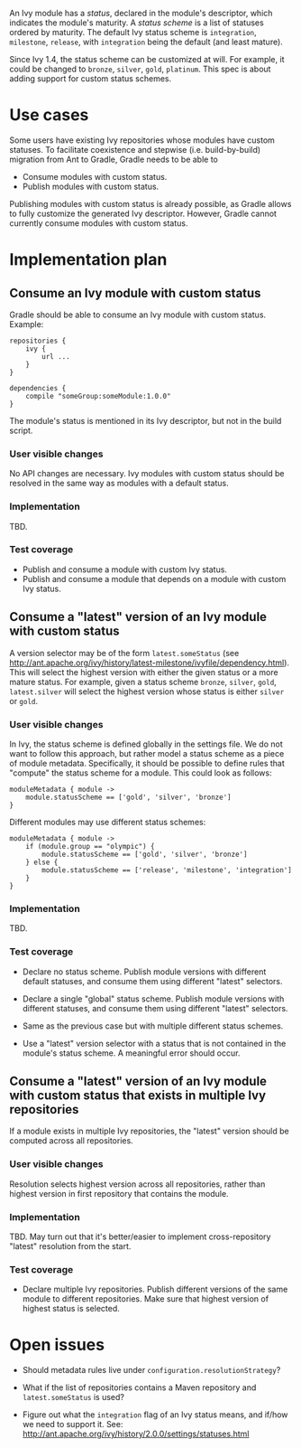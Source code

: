An Ivy module has a *status*, declared in the module's descriptor, which indicates the module's maturity. A *status scheme* is a
list of statuses ordered by maturity. The default Ivy status scheme is `integration`, `milestone`, `release`, with
`integration` being the default (and least mature).

Since Ivy 1.4, the status scheme can be customized at will. For example, it could be changed to `bronze`, `silver`,
`gold`, `platinum`. This spec is about adding support for custom status schemes.

# Use cases

Some users have existing Ivy repositories whose modules have custom statuses. To facilitate coexistence and stepwise
(i.e. build-by-build) migration from Ant to Gradle, Gradle needs to be able to

* Consume modules with custom status.
* Publish modules with custom status.

Publishing modules with custom status is already possible, as Gradle allows to fully customize the generated Ivy descriptor.
However, Gradle cannot currently consume modules with custom status.

# Implementation plan

## Consume an Ivy module with custom status

Gradle should be able to consume an Ivy module with custom status. Example:

    repositories {
        ivy {
            url ...
        }
    }

    dependencies {
        compile "someGroup:someModule:1.0.0"
    }

The module's status is mentioned in its Ivy descriptor, but not in the build script.

### User visible changes

No API changes are necessary. Ivy modules with custom status should be resolved in the same way as modules with a default status.

### Implementation

TBD.

### Test coverage

* Publish and consume a module with custom Ivy status.
* Publish and consume a module that depends on a module with custom Ivy status.

## Consume a "latest" version of an Ivy module with custom status

A version selector may be of the form `latest.someStatus` (see http://ant.apache.org/ivy/history/latest-milestone/ivyfile/dependency.html).
This will select the highest version with either the given status or a more mature status. For example, given a status scheme
`bronze`, `silver`, `gold`, `latest.silver` will select the highest version whose status is either `silver` or `gold`.

### User visible changes

In Ivy, the status scheme is defined globally in the settings file. We do not want to follow this approach, but rather
model a status scheme as a piece of module metadata. Specifically, it should be possible to define rules that "compute"
the status scheme for a module. This could look as follows:

    moduleMetadata { module ->
        module.statusScheme == ['gold', 'silver', 'bronze']
    }

Different modules may use different status schemes:

    moduleMetadata { module ->
        if (module.group == "olympic") {
            module.statusScheme == ['gold', 'silver', 'bronze']
        } else {
            module.statusScheme == ['release', 'milestone', 'integration']
        }
    }

### Implementation

TBD.

### Test coverage

* Declare no status scheme. Publish module versions with different default statuses, and consume them using different "latest" selectors.

* Declare a single "global" status scheme. Publish module versions with different statuses, and consume them using different "latest" selectors.

* Same as the previous case but with multiple different status schemes.

* Use a "latest" version selector with a status that is not contained in the module's status scheme. A meaningful error should occur.

## Consume a "latest" version of an Ivy module with custom status that exists in multiple Ivy repositories

If a module exists in multiple Ivy repositories, the "latest" version should be computed across all repositories.

### User visible changes

Resolution selects highest version across all repositories, rather than highest version in first repository that contains the module.

### Implementation

TBD. May turn out that it's better/easier to implement cross-repository "latest" resolution from the start.

### Test coverage

* Declare multiple Ivy repositories. Publish different versions of the same module to different repositories. Make sure that highest version of highest status is selected.

# Open issues

* Should metadata rules live under `configuration.resolutionStrategy`?

* What if the list of repositories contains a Maven repository and `latest.someStatus` is used?

* Figure out what the `integration` flag of an Ivy status means, and if/how we need to support it. See: http://ant.apache.org/ivy/history/2.0.0/settings/statuses.html


